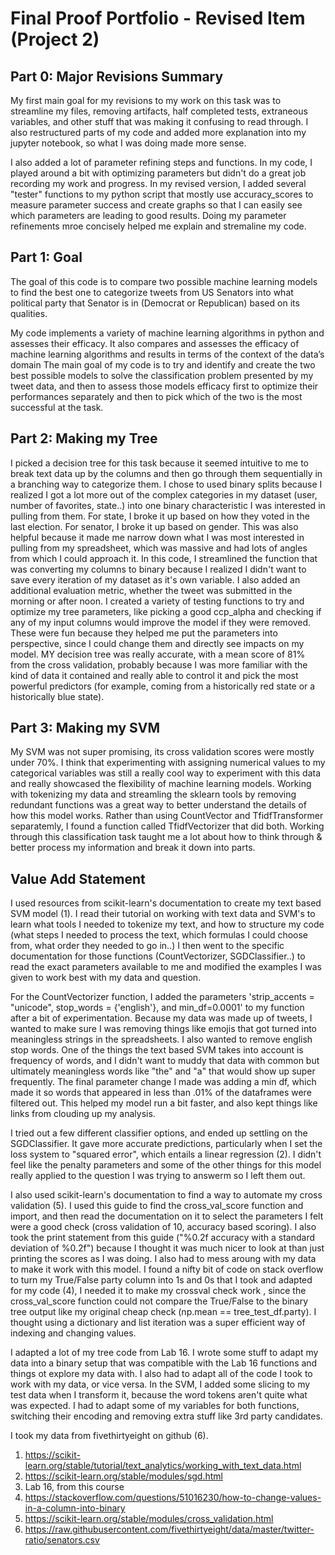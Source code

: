 # Final Proof Portfolio - Revised Item (Project 2)
 
## Part 0: Major Revisions Summary

My first main goal for my revisions to my work on this task was to streamline my files, removing artifacts, half completed tests, extraneous variables, and other stuff that was making it confusing to read through. I also restructured parts of my code and added more explanation into my jupyter notebook, so what I was doing made more sense. 

I also added a lot of parameter refining steps and functions. In my code, I played around a bit with optimizing parameters but didn't do a great job recording my work and progress. In my revised version, I added several "tester" functions to my python script that mostly use accuracy\_scores to measure parameter success and create graphs so that I can easily see which parameters are leading to good results. Doing my parameter refinements mroe concisely helped me explain and stremaline my code. 

## Part 1: Goal
The goal of this code is to compare two possible machine learning models to find the best one to categorize tweets from US Senators into what political party that Senator is in (Democrat or Republican) based on its qualities.

My code implements a variety of machine learning algorithms in python and assesses their efficacy. It also compares and assesses the efficacy of machine learning algorithms and results in terms of the context of the data’s domain The main goal of my code is to try and identify and create the two best possible models to solve the classification problem presented by my tweet data, and then to assess those models efficacy first to optimize their performances separately and then to pick which of the two is the most successful at the task.  

## Part 2: Making my Tree

I picked a decision tree for this task because it seemed intuitive to me to break text data up by the columns and then go through them sequentially in a branching way to categorize them. I chose to used binary splits because I realized I got a lot more out of the complex categories in my dataset (user, number of favorites, state..) into one binary characteristic I was interested in pulling from them. For state, I broke it up based on how they voted in the last election. For senator, I broke it up based on gender. This was also helpful because it made me narrow down what I was most interested in pulling from my spreadsheet, which was massive and had lots of angles from which I could approach it. In this code, I streamlined the function that was converting my columns to binary because I realized I didn't want to save every iteration of my dataset as it's own variable. I also added an additional evaluation metric, whether the tweet was submitted in the morning or after noon. 
I created a variety of testing functions to try and optimize my tree parameters, like picking a good ccp\_alpha and checking if any of my input columns would improve the model if they were removed. These were fun because they helped me put the parameters into perspective, since I could change them and directly see impacts on my model. 
MY decision tree was really accurate, with a mean score of 81% from the cross validation, probably because I was more familiar with the kind of data it contained and really able to control it and pick the most powerful predictors (for example, coming from a historically red state or a historically blue state). 

## Part 3: Making my SVM
My SVM was not super promising, its cross validation scores were mostly under 70%. I think that experimenting with assigning numerical values to my categorical variables was still a really cool way to experiment with this data and really showcased the flexibility of machine learning models. Working with tokenizing my data and streamling the sklearn tools by removing redundant functions was a great way to better understand the details of how this model works. Rather than using CountVector and TfidfTransformer separatemly, I found a function called TfidfVectorizer that did both. 
Working through this classification task taught me a lot about how to think through & better process my information and break it down into parts.  
 
 ## Value Add Statement

I used resources from scikit-learn's documentation to create my text based SVM model (1). 
I read their  tutorial on working with text data and SVM's to learn what tools I needed to tokenize 
my text, and how to structure my code (what steps I needed to process the text, which formulas
I could choose from, what order they needed to go in..) 
I then went to the specific documentation for those functions (CountVectorizer, SGDClassifier..) 
to read the exact parameters available to me and modified the examples I was given to work best 
with my data and question. 

For the CountVectorizer function, I added the parameters 'strip_accents = "unicode", stop_words = 
{'english'}, and min_df=0.0001' to my function after a bit of experimentation. Because my data
was made up of tweets, I wanted to make sure I was removing things like emojis that got turned
into meaningless strings in the spreadsheets. I also wanted to remove english stop words. One
of the things the text based SVM takes into account is frequency of words, and I didn't want to 
muddy that data with common but ultimately meaningless words like "the" and "a" that would show
up super frequently. The final parameter change I made was adding a min df, which made it so words 
that appeared in less than .01% of the dataframes were filtered out. This helped my model run a bit 
faster, and also kept things like links from clouding up my analysis. 

I tried out a few different classifier options, and ended up settling on the SGDClassifier. It gave
more accurate predictions, particularly when I set the loss system to "squared error", which entails
a linear regression (2). I didn't feel like the penalty parameters and some of the other things 
for this model really applied to the question I was trying to answerm so I left them out.

I also used scikit-learn's documentation to find a way to automate my cross validation (5). I used
this guide to find the cross_val_score function and import, and then read the documentation on it
to select the parameters I felt were a good check (cross validation of 10, accuracy based scoring).
I also took the print statement from this guide ("%0.2f accuracy with a standard deviation of 
%0.2f") because I thought it was much nicer to look at than just printing the scores as I was doing.
I also had to mess aroung with my data to make it work with this model. I found a nifty bit of code 
on stack overflow to turn my True/False party column into 1s and 0s that I took and adapted for my 
code (4), I needed it to make my crossval check work , since the cross_val_score function could not 
compare the True/False to the binary tree output like my original cheap check (np.mean == 
tree_test_df.party). I thought using a dictionary and list iteration was a super efficient way
of indexing and changing values.


I adapted a lot of my tree code from Lab 16. I wrote some stuff to adapt my data into a binary setup
that was compatible with the Lab 16 functions and things ot explore my data with. I also had to 
adapt all of the code I took to work with my data, or vice versa. In the SVM, I added some slicing
to my test data when I transform it, because the word tokens aren't quite what was expected. I had
to adapt some of my variables for both functions, switching their encoding and removing extra 
stuff like 3rd party candidates. 

I took my data from fivethirtyeight on github (6).

1. https://scikit-learn.org/stable/tutorial/text_analytics/working_with_text_data.html
2. https://scikit-learn.org/stable/modules/sgd.html
3. Lab 16, from this course
4. https://stackoverflow.com/questions/51016230/how-to-change-values-in-a-column-into-binary
5. https://scikit-learn.org/stable/modules/cross_validation.html 
6. https://raw.githubusercontent.com/fivethirtyeight/data/master/twitter-ratio/senators.csv

